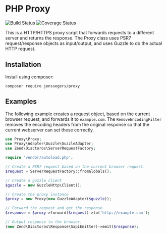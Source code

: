 # PHP Proxy

[![Build Status](http://img.shields.io/travis/jenssegers/php-proxy.svg)](https://travis-ci.org/jenssegers/php-proxy) [![Coverage Status](http://img.shields.io/coveralls/jenssegers/php-proxy.svg)](https://coveralls.io/r/jenssegers/php-proxy?branch=master)

This is a HTTP/HTTPS proxy script that forwards requests to a different server and returns the response. The Proxy class uses PSR7 request/response objects as input/output, and uses Guzzle to do the actual HTTP request.

## Installation

Install using composer:

```
composer require jenssegers/proxy
```

## Examples

The following example creates a request object, based on the current browser request, and forwards it to `example.com`. The `RemoveEncodingFilter` removes the encoding headers from the original response so that the current webserver can set these correctly.

```php
use Proxy\Proxy;
use Proxy\Adapter\Guzzle\GuzzleAdapter;
use Zend\Diactoros\ServerRequestFactory;

require 'vendor/autoload.php';

// Create a PSR7 request based on the current browser request.
$request = ServerRequestFactory::fromGlobals();

// Create a guzzle client
$guzzle = new GuzzleHttp\Client();

// Create the proxy instance
$proxy = new Proxy(new GuzzleAdapter($guzzle));

// Forward the request and get the response.
$response = $proxy->forward($request)->to('http://example.com');

// Output response to the browser.
(new Zend\Diactoros\Response\SapiEmitter)->emit($response);
```
